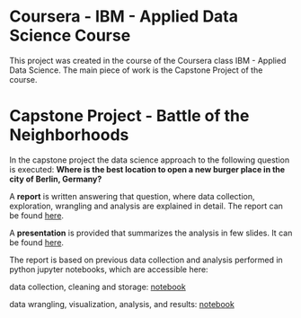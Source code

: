 # Coursera - IBM - Applied Data Science Course
This project was created in the course of the Coursera class IBM - Applied Data Science. 
The main piece of work is the Capstone Project of the course. 

# Capstone Project - Battle of the Neighborhoods
In the capstone project the data science approach to the following question is executed:
**Where is the best location to open a new burger place in the city of Berlin, Germany?**

A **report** is written answering that question, where data collection, exploration, wrangling and analysis are explained in detail. The report can be found [here](https://github.com/jasonski/IBMAppliedDataScienceCapstone/blob/master/BJB_fullreport.md).

A **presentation** is provided that summarizes the analysis in few slides. It can be found [here](https://github.com/jasonski/IBMAppliedDataScienceCapstone/blob/master/CapstoneProjectBJBPresentation.pdf).

The report is based on previous data collection and analysis performed in python jupyter notebooks, which are accessible here:

data collection, cleaning and storage: [notebook](https://nbviewer.jupyter.org/github/jasonski/IBMAppliedDataScienceCapstone/blob/master/CapstoneProjectBJB_Part1.ipynb)

data wrangling, visualization, analysis, and results: [notebook](https://nbviewer.jupyter.org/github/jasonski/IBMAppliedDataScienceCapstone/blob/master/CapstoneProjectBJB_Part2.ipynb)

